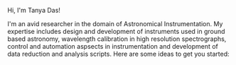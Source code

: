 Hi, I'm Tanya Das!

I'm an avid researcher in the domain of Astronomical Instrumentation. My expertise includes design and development of instruments used in ground based astronomy, wavelength calibration in high resolution spectrographs, control and automation aspsects in instrumentation and development of data reduction and analysis scripts.
Here are some ideas to get you started:
